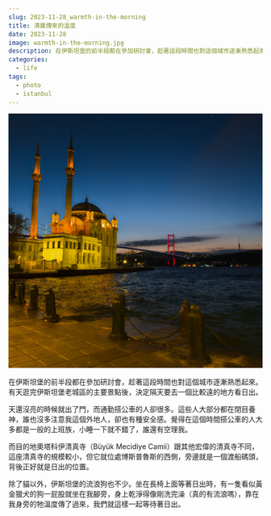 ```yaml
---
slug: 2023-11-28_warmth-in-the-morning
title: 清晨傳來的溫度
date: 2023-11-28
image: warmth-in-the-morning.jpg
description: 在伊斯坦堡的前半段都在參加研討會，趁著這段時間也對這個城市逐漸熟悉起來。有天逛完伊斯坦堡老城區的主要景點後，晚上就決定隔天要去一個比較遠的地方看日出。
categories:
  - life
tags:
  - photo
  - istanbul
---
```


![cover_warmth-in-the-morning](cover_warmth-in-the-morning.jpg)

在伊斯坦堡的前半段都在參加研討會，趁著這段時間也對這個城市逐漸熟悉起來。有天逛完伊斯坦堡老城區的主要景點後，決定隔天要去一個比較遠的地方看日出。

天還沒亮的時候就出了門，而通勤搭公車的人卻很多。這些人大部分都在閉目養神，誰也沒多注意我這個外地人，卻也有種安全感。覺得在這個時間搭公車的人大多都是一般的上班族，小睡一下就不錯了，誰還有空理我。

而目的地奧塔科伊清真寺（Büyük Mecidiye Camii）跟其他宏偉的清真寺不同，這座清真寺的規模較小，但它就位處博斯普魯斯的西側，旁邊就是一個渡船碼頭，背後正好就是日出的位置。

除了貓以外，伊斯坦堡的流浪狗也不少。坐在長椅上面等著日出時，有一隻看似黃金獵犬的狗一屁股就坐在我腳旁，身上乾淨得像剛洗完澡（真的有流浪嗎），靠在我身旁的牠溫度傳了過來，我們就這樣一起等待著日出。
